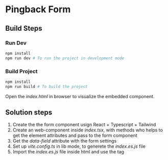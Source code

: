 # Pingback Form

## Build Steps

### Run Dev

```bash
npm install
npm run dev # To run the project in development mode
```

### Build Project

```bash
npm install
npm run build # To build the project
```

Open the _index.html_ in browser to visualize the embedded component.

## Solution steps

1. Create the the form component usign React + Typescript + Tailwind
2. Create an web-component inside _index.tsx_, with methods who helps to get the element attributes and pass to the form component
3. Get the _data-field_ attribute with the form settings
4. Set up _vite.config.ts_ in lib mode, to generete the _index.es.js_ file
5. Import the _index.es.js_ file inside html and use the _<pingback-form></pingback-form>_ tag

##
